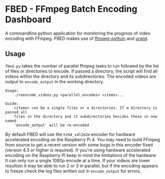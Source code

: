 # FBED - FFmpeg Batch Encoding Dashboard

A commandline python application for monitoring the progress of video encoding with FFmpeg.
FBED makes use of [ffmpeg-python](https://github.com/kkroening/ffmpeg-python)
and [urwid](http://urwid.org/).

## Usage

`fbed.py` takes the number of parallel ffmpeg tasks to run followed by the list of files
or directories to encode. If passed a directory, the script will find all videos within
the directory and its subdirectories. The encoded videos are output to `encode_output`
in the working directory.

```
Usage:
    ./reencode_videos.py <parallel_encodes> <items>...

Guide:
    <items> can be a single files or a directories. If a directory is passed all
    files in the directory and it subdirectories besides those in one named
    'encode_output' will be re-encoded
```

By default FBED will use the `h264_v4l2m2m` encoder for hardware accelerated encoding
on the Raspberry Pi 4. You may need to build FFmpeg from source to get a recent
version with some bugs in this encoder fixed (version 4.3 or higher is required).
If you're using hardware accelerated encoding on the Raspberry Pi keep in mind
the limitations of the hardware: It can only run a single 1080p encode at a time.
If your videos are lower resultion it may be able to run 2 or 3 in parallel,
but if the encoding appears to freeze check the log files written out in `encode_output`
for errors.



